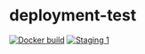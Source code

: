 # deployment-test
[![Docker build](https://github.com/leancomp/deployment-test/actions/workflows/docker-publish%20copy.yml/badge.svg)](https://github.com/leancomp/deployment-test/actions/workflows/docker-publish%20copy.yml)
[![Staging 1](https://img.shields.io/badge/Staging%201-v1.0.1-green)](https://github.com/leancomp/deployment-test/actions/workflows/manual.yml)
